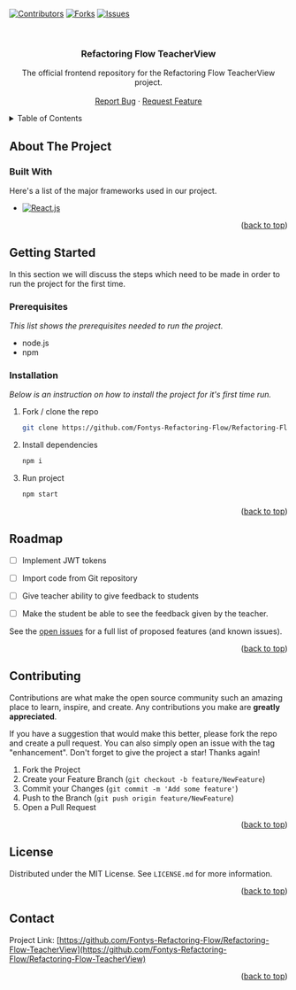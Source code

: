 <a name="readme-top"></a>



[![Contributors][contributors-shield]][contributors-url]
[![Forks][forks-shield]][forks-url]
[![Issues][issues-shield]][issues-url]



<br />
<div align="center">
  <h3 align="center">Refactoring Flow TeacherView</h3>



 <p align="center">
    The official frontend repository for the Refactoring Flow TeacherView project.
    <br />
    <br />
    <a href="https://github.com/Fontys-Refactoring-Flow/Refactoring-Flow-TeacherView/issues">Report Bug</a>
    ·
    <a href="https://github.com/Fontys-Refactoring-Flow/Refactoring-Flow-TeacherView//issues">Request Feature</a>
  </p>
</div>





<!-- TABLE OF CONTENTS -->
<details>
  <summary>Table of Contents</summary>
  <ol>
    <li>
      <a href="#about-the-project">About The Project</a>
      <ul>
        <li><a href="#built-with">Built With</a></li>
      </ul>
    </li>
    <li>
      <a href="#getting-started">Getting Started</a>
      <ul>
        <li><a href="#prerequisites">Prerequisites</a></li>
        <li><a href="#installation">Installation</a></li>
      </ul>
    </li>
    <li><a href="#usage">Usage</a></li>
    <li><a href="#contributing">Contributing</a></li>
    <li><a href="#license">License</a></li>
    <li><a href="#contact">Contact</a></li>
    <li><a href="#acknowledgments">Acknowledgments</a></li>
  </ol>
</details>





<!-- ABOUT THE PROJECT -->
## About The Project




### Built With



Here's a list of the major frameworks used in our project.



* [![React.js][React.js]][React-url]



<p align="right">(<a href="#readme-top">back to top</a>)</p>



<!-- GETTING STARTED -->
## Getting Started



In this section we will discuss the steps which need to be made in order to run the project for the first time.



### Prerequisites



_This  list shows the prerequisites needed to run the project._
* node.js
* npm



### Installation



_Below is an instruction on how to install the project for it's first time run._



1. Fork / clone the repo
   ```sh
   git clone https://github.com/Fontys-Refactoring-Flow/Refactoring-Flow-TeacherView.git
   ```
2. Install dependencies
   ```sh
   npm i
   ```
4. Run project
   ```sh
   npm start
   ```



<p align="right">(<a href="#readme-top">back to top</a>)</p>



<!-- ROADMAP -->
## Roadmap



- [ ] Implement JWT tokens
- [ ] Import code from Git repository
- [ ] Give teacher ability to give feedback to students
- [ ] Make the student be able to see the feedback given by the teacher.



See the [open issues](https://github.com/Fontys-Refactoring-Flow/Refactoring-Flow-TeacherView/issues) for a full list of proposed features (and known issues).



<p align="right">(<a href="#readme-top">back to top</a>)</p>



<!-- CONTRIBUTING -->
## Contributing



Contributions are what make the open source community such an amazing place to learn, inspire, and create. Any contributions you make are **greatly appreciated**.



If you have a suggestion that would make this better, please fork the repo and create a pull request. You can also simply open an issue with the tag "enhancement".
Don't forget to give the project a star! Thanks again!



1. Fork the Project
2. Create your Feature Branch (`git checkout -b feature/NewFeature`)
3. Commit your Changes (`git commit -m 'Add some feature'`)
4. Push to the Branch (`git push origin feature/NewFeature`)
5. Open a Pull Request



<p align="right">(<a href="#readme-top">back to top</a>)</p>





<!-- LICENSE -->
## License



Distributed under the MIT License. See `LICENSE.md` for more information.



<p align="right">(<a href="#readme-top">back to top</a>)</p>





<!-- CONTACT -->
## Contact



Project Link: [https://github.com/Fontys-Refactoring-Flow/Refactoring-Flow-TeacherView](https://github.com/Fontys-Refactoring-Flow/Refactoring-Flow-TeacherView)



<p align="right">(<a href="#readme-top">back to top</a>)</p>



<!-- MARKDOWN LINKS & IMAGES -->
<!-- https://www.markdownguide.org/basic-syntax/#reference-style-links -->
[contributors-shield]: https://img.shields.io/github/contributors/Fontys-Refactoring-Flow/Refactoring-Flow-TeacherView.svg?style=for-the-badge
[contributors-url]: https://github.com/Fontys-Refactoring-Flow/Refactoring-Flow-TeacherView/graphs/contributors
[forks-shield]: https://img.shields.io/github/forks/Fontys-Refactoring-Flow/Refactoring-Flow-TeacherView.svg?style=for-the-badge
[forks-url]: https://github.com/Fontys-Refactoring-Flow/Refactoring-Flow-TeacherView/network/members
[stars-shield]: https://img.shields.io/github/stars/Fontys-Refactoring-Flow/Refactoring-Flow-TeacherView?style=for-the-badge
[stars-url]: https://github.com/Fontys-Refactoring-Flow/Refactoring-Flow-TeacherView/stargazers
[issues-shield]: https://img.shields.io/github/issues/Fontys-Refactoring-Flow/Refactoring-Flow-TeacherView?style=for-the-badge
[issues-url]: https://github.com/Fontys-Refactoring-Flow/Refactoring-Flow-TeacherView/issues
[license-shield]: https://img.shields.io/github/license/Fontys-Refactoring-Flow/Refactoring-Flow-TeacherView?style=for-the-badge
[license-url]: https://github.com/Fontys-Refactoring-Flow/Refactoring-Flow-TeacherView/blob/master/LICENSE.MD
[product-screenshot]: images/screenshot.png
[Spring]: https://img.shields.io/badge/Spring-6DB33F?style=for-the-badge&logo=spring&logoColor=white
[Spring-url]: https://spring.io/
[React.js]: https://img.shields.io/badge/React-20232A?style=for-the-badge&logo=react&logoColor=61DAFB
[React-url]: https://reactjs.org/
